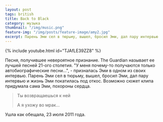 ```yaml
---
layout: post
tags: british
title: Back to Black 
category: музыка
thumbnail: "/img/music.png"
feature-img: "/img/posts/feature-image/amy2.jpg"
excerpt: Парень Эми сел в тюрьму, вышел, бросил Эми, дал пару интервью и жизнь Эми покатилась под откос.Ты возвращаешься к ней 
---
```


{% include youtube.html id="TJAfLE39ZZ8" %}

Песня, получившее невероятное признание. The Guardian называет ее лучшей песней 21-ого столетия.
"У меня почему-то  получаются только автобиографические песни...", - призналась Эми в одном из своих интервью.  Парень Эми сел в тюрьму, вышел, бросил Эми, дал пару интервью и жизнь Эми покатилась под откос.  Возможно сюжет клипа придумала сама Эми, похороны сердца.

<blockquote>
<p>Ты возвращаешься к ней</p>
<p>А я ухожу во мрак...</p>
</blockquote>

Ушла как обещала, 23 июля 2011 года.
